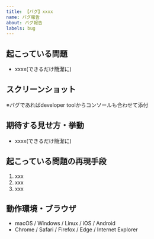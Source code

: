 ```yaml
---
title: 【バグ】xxxx
name: バグ報告
about: バグ報告
labels: bug
---
```


## 起こっている問題

- xxxx(できるだけ簡潔に)

## スクリーンショット

※バグであればdeveloper toolからコンソールも合わせて添付

## 期待する見せ方・挙動

- xxxx(できるだけ簡潔に)

## 起こっている問題の再現手段

1. xxx
2. xxx
3. xxx

## 動作環境・ブラウザ

- macOS / Windows / Linux / iOS / Android
- Chrome / Safari / Firefox / Edge / Internet Explorer
